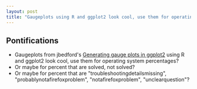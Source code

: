 ```yaml
---
layout: post
title: "Gaugeplots using R and ggplot2 look cool, use them for operating system percentages in SUMO questions"
---
```


## Pontifications

* Gaugeplots from jbedford's [Generating gauge plots in ggplot2](https://pomvlad.blog/2018/05/03/gauges-ggplot2/)
using R and ggplot2 look cool, use them for operating system percentages?
* Or maybe for percent that are solved, not solved?
* Or maybe for percent that are "troubleshootingdetailsmissing", "probablynotafirefoxproblem", "notafirefoxproblem", "unclearquestion"?


